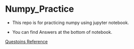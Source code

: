 # Numpy_Practice

- This repo is for practicing numpy using jupyter notebook.

- You can find Answers at the bottom of notebook.

[Questoins Reference](https://www.machinelearningplus.com/python/101-numpy-exercises-python/?expand_article=1)